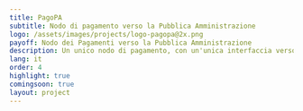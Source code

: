 ```yaml
---
title: PagoPA
subtitle: Nodo di pagamento verso la Pubblica Amministrazione
logo: /assets/images/projects/logo-pagopa@2x.png
payoff: Nodo dei Pagamenti verso la Pubblica Amministrazione
description: Un unico nodo di pagamento, con un'unica interfaccia verso il cittadino, per pagare dai tributi alla gita scolastica dei figli con carte di credito, bonifici o anche via app.
lang: it
order: 4
highlight: true
comingsoon: true
layout: project
---
```


